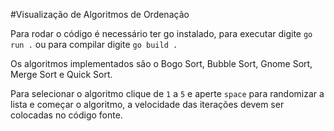 #Visualização de Algoritmos de Ordenação

Para rodar o código é necessário ter go instalado, para executar digite `go run .` ou para compilar digite `go build .`

Os algoritmos implementados são o Bogo Sort, Bubble Sort, Gnome Sort, Merge Sort e Quick Sort.

Para selecionar o algoritmo clique de `1` a `5` e aperte `space` para randomizar a lista e começar o algoritmo, a velocidade das iterações devem ser colocadas no código fonte.
